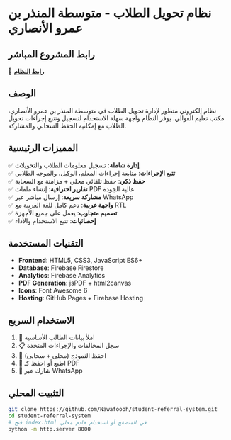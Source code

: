 # نظام تحويل الطلاب - متوسطة المنذر بن عمرو الأنصاري

## رابط المشروع المباشر
🔗 **[رابط النظام](https://nawafoooh.github.io/student-referral-system/)**

## الوصف
نظام إلكتروني متطور لإدارة تحويل الطلاب في متوسطة المنذر بن عمرو الأنصاري، مكتب تعليم العوالي. يوفر النظام واجهة سهلة الاستخدام لتسجيل وتتبع إجراءات تحويل الطلاب مع إمكانية الحفظ السحابي والمشاركة.

## المميزات الرئيسية
✅ **إدارة شاملة**: تسجيل معلومات الطلاب والتحويلات  
✅ **تتبع الإجراءات**: متابعة إجراءات المعلم، الوكيل، والموجه الطلابي  
✅ **حفظ ذكي**: حفظ تلقائي محلي + مزامنة مع السحابة  
✅ **تقارير احترافية**: إنشاء ملفات PDF عالية الجودة  
✅ **مشاركة سريعة**: إرسال مباشر عبر WhatsApp  
✅ **واجهة عربية**: دعم كامل للغة العربية مع RTL  
✅ **تصميم متجاوب**: يعمل على جميع الأجهزة  
✅ **إحصائيات**: تتبع الاستخدام والأداء  

## التقنيات المستخدمة
- **Frontend**: HTML5, CSS3, JavaScript ES6+
- **Database**: Firebase Firestore  
- **Analytics**: Firebase Analytics
- **PDF Generation**: jsPDF + html2canvas
- **Icons**: Font Awesome 6
- **Hosting**: GitHub Pages + Firebase Hosting

## الاستخدام السريع
1. 📝 املأ بيانات الطالب الأساسية
2. 📋 سجل المخالفات والإجراءات المتخذة  
3. 💾 احفظ النموذج (محلي + سحابي)
4. 📄 اطبع أو احفظ كـ PDF
5. 📱 شارك عبر WhatsApp

## التثبيت المحلي
```bash
git clone https://github.com/Nawafoooh/student-referral-system.git
cd student-referral-system
# فتح index.html في المتصفح أو استخدام خادم محلي
python -m http.server 8000
